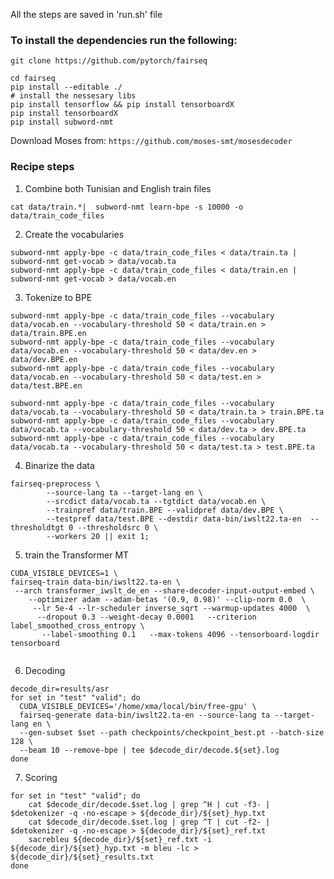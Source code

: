 All the steps are saved in 'run.sh' file

### To install the dependencies run the following:
```
git clone https://github.com/pytorch/fairseq

cd fairseq
pip install --editable ./
# install the nessesary libs
pip install tensorflow && pip install tensorboardX
pip install tensorboardX
pip install subword-nmt
```

Download Moses from:
`https://github.com/moses-smt/mosesdecoder`

### Recipe steps
1. Combine both Tunisian and English train files 

`cat data/train.*|  subword-nmt learn-bpe -s 10000 -o data/train_code_files`

2. Create the vocabularies
```
subword-nmt apply-bpe -c data/train_code_files < data/train.ta | subword-nmt get-vocab > data/vocab.ta
subword-nmt apply-bpe -c data/train_code_files < data/train.en | subword-nmt get-vocab > data/vocab.en
```

3. Tokenize to BPE

```
subword-nmt apply-bpe -c data/train_code_files --vocabulary data/vocab.en --vocabulary-threshold 50 < data/train.en > data/train.BPE.en
subword-nmt apply-bpe -c data/train_code_files --vocabulary data/vocab.en --vocabulary-threshold 50 < data/dev.en > data/dev.BPE.en
subword-nmt apply-bpe -c data/train_code_files --vocabulary data/vocab.en --vocabulary-threshold 50 < data/test.en > data/test.BPE.en 

subword-nmt apply-bpe -c data/train_code_files --vocabulary data/vocab.ta --vocabulary-threshold 50 < data/train.ta > train.BPE.ta
subword-nmt apply-bpe -c data/train_code_files --vocabulary data/vocab.ta --vocabulary-threshold 50 < data/dev.ta > dev.BPE.ta
subword-nmt apply-bpe -c data/train_code_files --vocabulary data/vocab.ta --vocabulary-threshold 50 < data/test.ta > test.BPE.ta 

```

4. Binarize the data

```
fairseq-preprocess \
        --source-lang ta --target-lang en \
        --srcdict data/vocab.ta --tgtdict data/vocab.en \
        --trainpref data/train.BPE --validpref data/dev.BPE \
        --testpref data/test.BPE --destdir data-bin/iwslt22.ta-en  --thresholdtgt 0 --thresholdsrc 0 \
        --workers 20 || exit 1;
```

5. train the Transformer MT

```
CUDA_VISIBLE_DEVICES=1 \
fairseq-train data-bin/iwslt22.ta-en \
 --arch transformer_iwslt_de_en --share-decoder-input-output-embed \
    --optimizer adam --adam-betas '(0.9, 0.98)' --clip-norm 0.0  \
     --lr 5e-4 --lr-scheduler inverse_sqrt --warmup-updates 4000  \
      --dropout 0.3 --weight-decay 0.0001   --criterion label_smoothed_cross_entropy \
       --label-smoothing 0.1   --max-tokens 4096 --tensorboard-logdir tensorboard
       
```

6. Decoding

```
decode_dir=results/asr
for set in "test" "valid"; do
  CUDA_VISIBLE_DEVICES='/home/xma/local/bin/free-gpu' \
  fairseq-generate data-bin/iwslt22.ta-en --source-lang ta --target-lang en \
  --gen-subset $set --path checkpoints/checkpoint_best.pt --batch-size 128 \
  --beam 10 --remove-bpe | tee $decode_dir/decode.${set}.log 
done

```

7. Scoring 

```
for set in "test" "valid"; do
	cat $decode_dir/decode.$set.log | grep ^H | cut -f3- | $detokenizer -q -no-escape > ${decode_dir}/${set}_hyp.txt
	cat $decode_dir/decode.$set.log | grep ^T | cut -f2- | $detokenizer -q -no-escape > ${decode_dir}/${set}_ref.txt
	sacrebleu ${decode_dir}/${set}_ref.txt -i ${decode_dir}/${set}_hyp.txt -m bleu -lc > ${decode_dir}/${set}_results.txt
done
```
